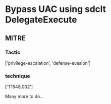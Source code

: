 # Bypass UAC using sdclt DelegateExecute

## MITRE

### Tactic
['privilege-escalation', 'defense-evasion']

### technique
['T1548.002']

Many more to do...
